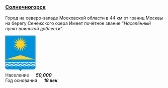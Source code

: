 <!--2021-10-23 01:44:17-->
### [Солнечногорск]()
Город на северо-западе Московской области в *44* км от границ Москвы на берегу Сенежского озера
Имеет почётное звание "*Населённый пункт воинской доблести*". 

<img src="./Solnechnogorsk.svg" width="96px"><br>
Население &emsp; ***50,000*** &emsp;<br>
Год&nbsp;основания &emsp; ***18 век***